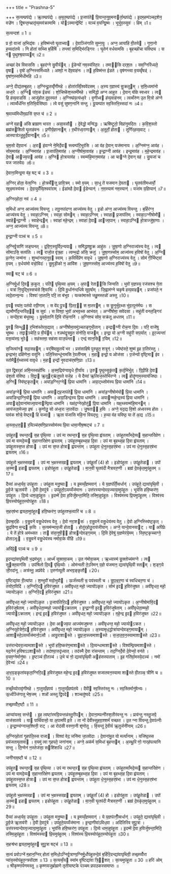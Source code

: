 +++
title = "Prashna-5"

+++
स॒त्यम्प्रप॑द्ये । ऋ॒तम्प्रप॑द्ये । अ॒मृत॒म्प्रप॑द्ये । प्र॒जाप॑ते प्रि॒यान्त॒नुव॒मनार्ता॒म्प्रप॑द्ये । इ॒दम॒हम्प॑ञ्चद॒शेन॒ वज्रे॑ण । द्वि॒षन्त॒म्भ्रातृ॑व्य॒मव॑क्रामामि । योऽस्मान्द्वेष्टि॑ । यञ्च॑ व॒यन्द्वि॒ष्मः । भूर्भुव॒स्सुवः॑ । हिम् ॥1॥

स॒त्यन्दश॑ ॥ 1 ॥

प्र वो॒ वाजा॑ अ॒भिद्य॑वः । ह॒विष्म॑न्तो घृ॒ताच्या । दे॒वाञ्जि॑गाति सुम्न॒युः । अग्न॒ आया॑हि वी॒तये । गृ॒णा॒नो ह॒व्यदा॑तये । नि होता॑ सथ्सि ब॒र्हिषि॑ । तन्त्वा॑ स॒मिद्भि॑रङ्गिरः । घृ॒तेन॑ वर्धयामसि । बृ॒हच्छो॑चा यविष्ठ्य । स न॑ पृ॒थुश्श्र॒वाय्यम् ॥2॥

अच्छा॑ देव विवाससि । बृ॒हद॑ग्ने सु॒वीर्यम् । ई॒डेन्यो॑ नम॒स्य॑स्ति॒रः । तमा॑सि दर्‌श॒तः । सम॒ग्निरि॑ध्यते॒ वृषा । वृषो॑ अ॒ग्निस्समि॑ध्यते । अश्वो॒ न दे॑व॒वाह॑नः । त ह॒विष्म॑न्त ईडते । वृष॑णन्त्वा व॒यव्वृँषन्न्॑ । वृषा॑ण॒स्समि॑धीमहि ॥3॥

अग्ने॒ दीद्य॑तम्बृ॒हत् । अ॒ग्निन्दू॒तव्वृँ॑णीमहे । होता॑रव्विँ॒श्ववे॑दसम् । अ॒स्य य॒ज्ञस्य॑ सु॒क्रतुम् । स॒मि॒ध्यमा॑नो अध्व॒रे । अ॒ग्नि पा॑व॒क ईड्यः॑ । शो॒चिष्के॑श॒स्तमी॑महे । समि॑द्धो अग्न आहुत । दे॒वान् य॑क्षि स्वध्वर । त्व हि ह॑व्य॒वाडसि॑ । आजु॑होत दुव॒स्यत॑ । अ॒ग्निम्प्र॑य॒त्य॑ध्व॒रे । वृ॒णीध्व ह॑व्य॒वाह॑नम् । त्वव्वँरु॑ण उ॒त मि॒त्रो अ॑ग्ने । त्वाव्वँ॑र्धन्ति म॒तिभि॒र्वसि॑ष्ठाः । त्वे वसु॑ सुषण॒नानि॑ सन्तु । यू॒यम्पा॑त स्व॒स्तिभि॒स्सदा॑ नः ॥4॥

श्र॒वाय्य॑मिधीम॒ह्यसि॑ स॒प्त च॑ ॥ 2 ॥

अग्ने॑ म॒हा अ॑सि ब्राह्मण भारत । असा॒वसौ । दे॒वेद्धो॒ मन्वि॑द्धः । ऋषि॑ष्टुतो॒ विप्रा॑नुमदितः । क॒वि॒श॒स्तो ब्रह्म॑सशितो घृ॒ताह॑वनः । प्र॒णीर्य॒ज्ञानाम् । र॒थीर॑ध्व॒राणाम् । अ॒तूर्तो॒ होता । तूर्णि॑र्‌हव्य॒वाट् । आस्पात्र॑ञ्जु॒हूर्दे॒वानाम् ॥5॥

च॒म॒सो दे॑व॒पानः॑ । अ॒रा इ॑वाग्ने ने॒मिर्दे॒वा स्त्वम्प॑रि॒भूर॑सि । आ व॑ह दे॒वान् यज॑मानाय । अ॒ग्निम॑ग्न॒ आव॑ह । सोम॒माव॑ह । अ॒ग्निमाव॑ह । प्र॒जाप॑ति॒माव॑ह । अ॒ग्नीषोमा॒वाव॑ह । इ॒न्द्रा॒ग्नी आव॑ह । इन्द्र॒माव॑ह । म॒हे॒न्द्रमाव॑ह । दे॒वा आज्य॒पा आव॑ह । अ॒ग्नि हो॒त्रायाव॑ह । स्वम्म॑हि॒मान॒माव॑ह । आ चाग्ने दे॒वान् वह॑ । सु॒यजा॑ च यज जातवेदः ॥6॥

दे॒वाना॒मिन्द्र॒मा व॑ह॒ षट् च॑ ॥ 3 ॥

अ॒ग्निर् होता॒ वेत्व॒ग्निः । हो॒त्रव्वेँत्तु प्रावि॒त्रम् । स्मो व॒यम् । सा॒धु ते॑ यजमान दे॒वता । घृ॒तव॑तीमध्वर्यो॒ स्रुच॒मास्य॑स्व । दे॒वा॒युवँ॑व्वि॒श्ववा॑राम् । ईडा॑महै दे॒वा ई॒डेन्यान्॑ । न॒म॒स्याम॑ नम॒स्यान्॑ । यजा॑म य॒ज्ञियान्॑ ॥7॥

अ॒ग्निर्‌होता॒ नव॑ ॥ 4 ॥

स॒मिधो॑ अग्न॒ आज्य॑स्य वियन्तु । तनू॒नपा॑दग्न॒ आज्य॑स्य वेतु । इ॒डो अ॑ग्न॒ आज्य॑स्य वियन्तु । ब॒र्हिर॑ग्न॒ आज्य॑स्य वेतु । स्वाहा॒ऽग्निम् । स्वाहा॒ सोमम् । स्वाहा॒ऽग्निम् । स्वाहा प्र॒जाप॑तिम् । स्वाहा॒ऽग्नीषोमौ । स्वाहेन्द्रा॒ग्नी । स्वाहेन्द्रम् । स्वाहा॑ महे॒न्द्रम् । स्वाहा॑ दे॒वा आज्य॒पान् । स्वाहा॒ऽग्नि हो॒त्राज्जु॑षा॒णाः । अग्न॒ आज्य॑स्य वियन्तु ॥8॥

इ॒न्द्रा॒ग्नी पञ्च॑ च ॥ 5 ॥

अ॒ग्निर्वृ॒त्राणि॑ जङ्घनत् । द्र॒वि॒ण॒स्युर्वि॑प॒न्यया । समि॑द्धश्शु॒क्र आहु॑तः । जु॒षा॒णो अ॒ग्निराज्य॑स्य वेतु । त्व सो॑माऽसि॒ सत्प॑तिः । त्व राजो॒त वृ॑त्र॒हा । त्वम्भ॒द्रो अ॑सि॒ क्रतुः॑ । जु॒षा॒णस्सोम॒ आज्य॑स्य ह॒विषो॑ वेतु । अ॒ग्नि प्र॒त्नेन॒ जन्म॑ना । शुम्भा॑नस्त॒नुव॒ स्वाम् । क॒विर्विप्रे॑ण वावृधे । जु॒षा॒णो अ॒ग्निराज्य॑स्य वेतु । सोम॑ गी॒र्भिष्ट्वा॑ व॒यम् । व॒र्धया॑मो वचो॒विदः॑ । सु॒मृ॒डी॒को न॒ आवि॑श । जु॒षा॒णस्सोम॒ आज्य॑स्य ह॒विषो॑ वेतु ॥9॥

स्वा षट् च॑ ॥ 6 ॥

अ॒ग्निर्मू॒र्धा दि॒व क॒कुत् । पति॑ पृथि॒व्या अ॒यम् । अ॒पा रेता॑सि जिन्वति । भुवो॑ य॒ज्ञस्य॒ रज॑सश्च ने॒ता । यत्रा॑ नि॒युद्भि॒स्सच॑से शि॒वाभिः॑ । दि॒वि मू॒र्धान॑न्दधिषे सुव॒र्षाम् । जि॒ह्वाम॑ग्ने चकृषे हव्य॒वाहम् । प्रजा॑पते॒ न त्वदे॒तान्य॒न्यः । विश्वा॑ जा॒तानि॒ परि॒ ता ब॑भूव । यत्का॑मास्ते जहु॒मस्तन्नो॑ अस्तु ॥10॥

व॒य स्या॑म॒ पत॑यो रयी॒णाम् । स वे॑द पु॒त्र पि॒तर॒॒ स मा॒तरम् । स सू॒नुर्भु॑व॒थ्स भु॑व॒त्पुन॑र्मघः । स द्यामौर्णो॑द॒न्तरि॑क्ष॒॒ स सुवः॑ । स विश्वा॒ भुवो॑ अभव॒थ्स आभ॑वत् । अग्नी॑षोमा॒ सवे॑दसा । सहू॑ती वनत॒ङ्गिरः॑ । सन्दे॑व॒त्रा ब॑भूवथुः । यु॒वमे॒तानि॑ दि॒वि रो॑च॒नानि॑ । अ॒ग्निश्च॑ सोम॒ सक्र॑तू अधत्तम् ॥11॥

यु॒व सिन्धू॑ र॒भिश॑स्तेरव॒द्यात् । अग्नी॑षोमा॒वमु॑ञ्चतङ्गृभी॒तान् । इन्द्राग्नी रोच॒ना दि॒वः । परि॒ वाजे॑षु भूषथः । तद्वाञ्चेति॒ प्र वी॒र्यम् । श्ञथ॑द्वृ॒त्रमु॒त स॑नोति॒ वाजम् । इन्द्रा॒ यो अ॒ग्नी सहु॑री सप॒र्यात् । इ॒र॒ज्यन्ता॑ वस॒व्य॑स्य॒ भूरेः । सह॑स्तमा॒ सह॑सा वाज॒यन्ता । एन्द्र॑ सान॒सि र॒यिम् ॥12॥

स॒जित्वा॑न सदा॒सहम् । वर्‌षि॑ष्ठमू॒तये॑ भर । प्रस॑साहिषे पुरुहूत॒ शत्रून्॑ । ज्येष्ठ॑स्ते॒ शुष्म॑ इ॒ह रा॒तिर॑स्तु । इन्द्राभ॑र॒ दक्षि॑णेना॒ वसू॑नि । पति॒स्सिन्धू॑नामसि रे॒वती॑नाम् । म॒हा इन्द्रो॒ य ओज॑सा । प॒र्जन्यो॑ वृष्टि॒मा इ॑व । स्तोमैर्व॒थ्सस्य॑ वावृधे । म॒हा इन्द्रो॑ नृ॒वदाच॑र्‌षणि॒प्राः ॥13॥

उ॒त द्वि॒बर्‌हा॑ अमि॒नस्सहो॑भिः । अ॒स्म॒द्रिय॑ग्वावृधे वी॒र्या॑य । उ॒रु पृ॒थुस्सुकृ॑त क॒र्तृभि॑र्भूत् । पि॒प्री॒हि दे॒वा उ॑श॒तो य॑विष्ठ । वि॒द्वा ऋ॒तूर्‌ऋ॑तुपते यजे॒ह । ये दैव्या॑ ऋ॒त्विज॒स्तेभि॑रग्ने । त्व होतॄ॑णाम॒स्याय॑जिष्ठः । अ॒ग्नि स्वि॑ष्ट॒कृतम् । अया॑ड॒ग्निर॒ग्ने प्रि॒या धामा॑नि । अया॒ट्थ्सोम॑स्य प्रि॒या धामा॑नि ॥14॥

अया॑ड॒ग्ने प्रि॒या धामा॑नि । अयाट्प्र॒जाप॑ते प्रि॒या धामा॑नि । अया॑ड॒ग्नीषोम॑यो प्रि॒या धामा॑नि । अया॑डिन्द्राग्नि॒यो प्रि॒या धामा॑नि । अया॒डिन्द्र॑स्य प्रि॒या धामा॑नि । अयाण्महे॒न्द्रस्य॑ प्रि॒या धामा॑नि । अयाड्दे॒वाना॑माज्य॒पानाम्प्रि॒या धामा॑नि । यक्ष॑द॒ग्नेर्‌होतु॑ प्रि॒या धामा॑नि । यक्ष॒थ्स्वम्म॑हि॒मानम् । आय॑जता॒मेज्या॒ इषः॑ । कृ॒णोतु॒ सो अ॑ध्व॒रा जा॒तवे॑दाः । जु॒षता॑ ह॒विः । अग्ने॒ यद॒द्य वि॒शो अ॑ध्वरस्य होतः । पाव॑क शोचे॒ वेष्ट्व हि यज्वा । ऋ॒ता य॑जासि महि॒ना वियद्भूः । ह॒व्या व॑ह यविष्ठ॒ या ते॑ अ॒द्य ॥15॥

अ॒स्त्व॒ध॒त्त॒॒ र॒यिञ्च॑र्‌षणि॒प्रास्सोम॑स्य प्रि॒या धामा॒नीष॒ष्षट्च॑ ॥ 7 ॥

उप॑हूत रथन्त॒र स॒ह पृ॑थि॒व्या । उप॑ मा रथन्त॒र स॒ह पृ॑थि॒व्या ह्व॑यताम् । उप॑हूतव्वाँमदे॒व्य स॒हान्तरि॑क्षेण । उप॑ मा वामदे॒व्य स॒हान्तरि॑क्षेण ह्वयताम् । उप॑हूतम्बृ॒हथ्स॒ह दि॒वा । उप॑ मा बृ॒हथ्स॒ह दि॒वा ह्व॑यताम् । उप॑हूतास्स॒प्त होत्राः । उप॑ मा स॒प्त होत्रा ह्वयन्ताम् । उप॑हूता धे॒नुस्स॒हर्‌ष॑भा । उप॑ मा धे॒नुस्स॒हर्‌ष॑भा ह्वयताम् ॥16॥

उप॑हूतो भ॒क्षस्सखा । उप॑ मा भ॒क्षस्सखा ह्वयताम् । उप॑हू॒ताँ (4) हो । इडोप॑हूता । उप॑हू॒तेडा । उपो॑ अ॒स्मा इडा ह्वयताम् । इडोप॑हूता । उप॑हू॒तेडा । मा॒न॒वी घृ॒तप॑दी मैत्रावरु॒णी । ब्रह्म॑ दे॒वकृ॑त॒मुप॑हूतम् ॥17॥

दैव्या॑ अध्व॒र्यव॒ उप॑हूताः । उप॑हूता मनु॒ष्याः । य इ॒मय्यँ॒ज्ञमवान्॑ । ये य॒ज्ञप॑तिँ॒व्वर्धान्॑ । उप॑हूते॒ द्यावा॑पृथि॒वी । पू॒र्व॒जे ऋ॒ताव॑री । दे॒वी दे॒वपु॑त्रे । उप॑हूतो॒ऽयय्यँज॑मानः । उत्त॑रस्यान्देवय॒ज्याया॒मुप॑हूतः । भूय॑सि हवि॒ष्कर॑ण॒ उप॑हूतः । दि॒व्ये धाम॒न्नुप॑हूतः । इ॒दम्मे॑ दे॒वा ह॒विर्जु॑षन्ता॒मिति॒ तस्मि॒न्नुप॑हूतः । विश्व॑मस्य प्रि॒यमुप॑हूतम् । विश्व॑स्य प्रि॒यस्योप॑हूत॒स्योप॑हूतः ॥18॥

स॒हर्‌ष॑भा ह्वयता॒मुप॑हूत हवि॒ष्कर॑ण॒ उप॑हूतश्च॒त्वारि॑ च ॥ 8 ॥

दे॒वम्ब॒र्‌हिः । व॒सु॒वने॑ वसु॒धेय॑स्य वेतु । दे॒वो नरा॒शसः॑ । व॒सु॒वने॑ वसु॒धेय॑स्य वेतु । दे॒वो अ॒ग्निस्स्वि॑ष्ट॒कृत् । सु॒द्रवि॑णा म॒न्द्र क॒विः । स॒त्यम॑न्माय॒जी होता । होतु॑र्‌होतु॒राय॑जीयान् । अग्ने॒ यान्दे॒वानयाट् । या अपि॑प्रेः । ये ते॑ हो॒त्रे अम॑थ्सत । ता स॑स॒नुषी॒॒ होत्रान्देवङ्ग॒माम् । दि॒वि दे॒वेषु॑ य॒ज्ञमेर॑ये॒मम् । स्वि॒ष्ट॒कृच्चाग्ने॒ होताऽभूः । व॒सु॒वने॑ वसु॒धेय॑स्य नमोवा॒के वीहि॑ ॥19॥

अपि॑प्रे॒ पञ्च॑ च ॥ 9 ॥

इ॒दन्द्या॑वापृथिवी भ॒द्रम॑भूत् । आर्ध्म॑ सूक्तवा॒कम् । उ॒त न॑मोवा॒कम् । ऋ॒ध्यास्म॑ सू॒क्तोच्य॑मग्ने । त्व सूक्त॒वाग॑सि । उप॑श्रितो दि॒व पृ॑थि॒व्योः । ओम॑न्वती ते॒ऽस्मिन् य॒ज्ञे य॑जमान॒ द्यावा॑पृथि॒वी स्ताम् । श॒ङ्ग॒ये जी॒रदा॑नू । अत्र॑स्नू॒ अप्र॑वेदे । उ॒रुग॑व्यूती अभय॒ङ्कृतौ ॥20॥

वृ॒ष्टिद्या॑वा री॒त्या॑पा । श॒म्भुवौ॑ मयो॒भुवौ । ऊर्ज॑स्वती च॒ पय॑स्वती च । सू॒प॒च॒र॒णा च॑ स्वधिचर॒णा च॑ । तयो॑रा॒विदि॑ । अ॒ग्निरि॒द ह॒विर॑जुषत । अवी॑वृधत॒ महो॒ ज्यायो॑ऽकृत । सोम॑ इ॒द ह॒विर॑जुषत । अवी॑वृधत॒ महो॒ ज्यायो॑ऽकृत । अ॒ग्निरि॒द ह॒विर॑जुषत ॥21॥

अवी॑वृधत॒ महो॒ ज्यायो॑ऽकृत । प्र॒जाप॑तिरि॒द ह॒विर॑जुषत । अवी॑वृधत॒ महो॒ ज्यायो॑ऽकृत । अ॒ग्नीषोमा॑वि॒द ह॒विर॑जुषेताम् । अवी॑वृधेता॒म्महो॒ ज्यायोऽक्राताम् । इ॒न्द्रा॒ग्नी इ॒द ह॒विर॑जुषेताम् । अवी॑वृधेता॒म्महो॒ ज्यायोऽक्राताम् । इन्द्र॑ इ॒द ह॒विर॑जुषत । अवी॑वृधत॒ महो॒ ज्यायो॑ऽकृत । म॒हे॒न्द्र इ॒द ह॒विर॑जुषत ॥22॥

अवी॑वृधत॒ महो॒ ज्यायो॑ऽकृत । दे॒वा आज्य॒पा आज्य॑मजुषन्त । अवी॑वृधन्त॒ महो॒ ज्यायोऽक्रत । अ॒ग्निर्‌हो॒त्रेणे॒द ह॒विर॑जुषत । अवी॑वृधत॒ महो॒ ज्यायो॑ऽकृत । अ॒स्यामृध॒द्धोत्रा॑यान्देवङ्ग॒मायाम् । आशास्ते॒ऽयय्यँज॑मानो॒ऽसौ । आयु॒राशास्ते । सु॒प्र॒जा॒स्त्वमाशास्ते । स॒जा॒त॒व॒न॒स्यामाशास्ते ॥23॥

उत्त॑रान्देवय॒ज्यामाशास्ते । भूयो॑ हवि॒ष्कर॑ण॒माशास्ते । दि॒व्यन्धामाशास्ते । विश्व॑म्प्रि॒यमाशास्ते । यद॒नेन॑ ह॒विषाऽऽशास्ते । तद॑श्या॒त्तदृ॑ध्यात् । तद॑स्मै दे॒वा रा॑सन्ताम् । तद॒ग्निर्दे॒वो दे॒वेभ्यो॒ वन॑ते । व॒यम॒ग्नेर्मानु॑षाः । इ॒ष्टञ्च॑ वी॒तञ्च॑ । उ॒भे च॑ नो॒ द्यावा॑पृथि॒वी अह॑सस्पाताम् । इ॒ह गति॑र्वा॒मस्ये॒दञ्च॑ । नमो॑ दे॒वेभ्यः॑ ॥24॥

अ॒भ॒य॒ङ्कृता॑वकृता॒ग्निरि॒द ह॒विर॑जुषत महे॒न्द्र इ॒द ह॒विर॑जुषत सजातवन॒स्यामा शास्ते वी॒तञ्च॒ त्रीणि॑ च ॥ 10 ॥

तच्छँ॒य्योरावृ॑णीमहे । गा॒तुय्यँ॒ज्ञाय॑ । गा॒तुय्यँ॒ज्ञप॑तये । दैवी स्व॒स्तिर॑स्तु नः । स्व॒स्तिर्मानु॑षेभ्यः । ऊ॒र्ध्वञ्जि॑गातु भेष॒जम् । शन्नो॑ अस्तु द्वि॒पदे । शञ्चतु॑ष्पदे ॥25॥

तच्छ॒य्योँर॒ष्टौ ॥ 11 ॥

आप्या॑यस्व॒ सन्ते । इ॒ह त्वष्टा॑रमग्रि॒यन्तन्न॑स्तु॒रीपम् । दे॒वाना॒म्पत्नी॑रुश॒तीर॑वन्तु नः । प्राव॑न्तु नस्तु॒जये॒ वाज॑सातये । या पार्थि॑वासो॒ या अ॒पामपि॑ व्र॒ते । ता नो॑ देवीस्सुहवा॒श्शर्म॑ यच्छत । उ॒त ग्ना वि॑यन्तु दे॒वप॑त्नीः । इ॒न्द्रा॒ण्य॑ग्नाय्य॒श्विनी॒ राट् । आ रोद॑सी वरुणा॒नी शृ॑णोतु । वि॒यन्तु॑ दे॒वीर्य ऋ॒तुर्जनी॑नाम् ॥26॥

अ॒ग्निर्‌होता॑ गृ॒हप॑ति॒स्स राजा । विश्वा॑ वेद॒ जनि॑मा जा॒तवे॑दाः । दे॒वाना॑मु॒त यो मर्त्या॑नाम् । यजि॑ष्ठ॒स्स प्रय॑जतामृ॒तावा । व॒यमु॑ त्वा गृहपते॒ जना॑नाम् । अग्ने॒ अक॑र्म स॒मिधा॑ बृ॒हन्तम् । अ॒स्थू॒रि णो॒ गार्‌ह॑पत्यानि सन्तु । ति॒ग्मेन॑ न॒स्तेज॑सा॒ सशि॑शाधि ॥27॥

जनी॑नाम॒ष्टौ च॑ ॥ 12 ॥

उप॑हूत रथन्त॒र स॒ह पृ॑थि॒व्या । उप॑ मा रथन्त॒र स॒ह पृ॑थि॒व्या ह्व॑यताम् । उप॑हूतव्वाँमदे॒व्य स॒हान्तरि॑क्षेण । उप॑ मा वामदे॒व्य स॒हान्तरि॑क्षेण ह्वयताम् । उप॑हूतम्बृ॒हथ्स॒ह दि॒वा । उप॑ मा बृ॒हथ्स॒ह दि॒वा ह्व॑यताम् । उप॑हूतास्स॒प्त होत्राः । उप॑ मा स॒प्त होत्रा ह्वयन्ताम् । उप॑हूता धे॒नुस्स॒हर्‌ष॑भा । उप॑ मा धे॒नुस्स॒हर्‌ष॑भा ह्वयताम् ॥28॥

उप॑हूतो भ॒क्षस्सखा । उप॑ मा भ॒क्षस्सखा ह्वयताम् । उप॑हू॒ताँ (4) हो । इडोप॑हूता । उप॑हू॒तेडा । उपो॑ अ॒स्मा इडा ह्वयताम् । इडोप॑हूता । उप॑हू॒तेडा । मा॒न॒वी घृ॒तप॑दी मैत्रावरु॒णी । ब्रह्म॑ दे॒वकृ॑त॒मुप॑हूतम् ॥29॥

दैव्या॑ अध्व॒र्यव॒ उप॑हूताः । उप॑हूता मनु॒ष्याः । य इ॒मय्यँ॒ज्ञमवान्॑ । ये य॒ज्ञप॑त्नीँ॒व्वर्धान्॑ । उप॑हूते॒ द्यावा॑पृथि॒वी । पू॒र्व॒जे ऋ॒ताव॑री । दे॒वी दे॒वपु॑त्रे । उप॑हूते॒यय्यँज॑माना । इ॒न्द्राणीवा॑ऽविध॒वा । अदि॑तिरिव सुपु॒त्रा । उत्त॑रस्यान्देवय॒ज्याया॒मुप॑हूता । भूय॑सि हवि॒ष्कर॑ण॒ उप॑हूता । दि॒व्ये धाम॒न्नुप॑हूता । इ॒दम्मे॑ दे॒वा ह॒विर्जु॑षन्ता॒मिति॒ तस्मि॒न्नुप॑हूता । विश्व॑मस्या प्रि॒यमुप॑हूतम् । विश्व॑स्य प्रि॒यस्योप॑हूत॒स्योप॑हूता ॥30॥

स॒हऱ्ष॑भा ह्वयता॒मुप॑हूत सुपु॒त्रा षट्च॑ ॥ 13 ॥

स॒त्यं प्रवोऽग्ने॑ म॒हान॒ग्निर् होता॑ स॒मिधो॒ऽग्निर्वृ॒त्राण्य॒ग्निर्मू॒र्धोप॑हूतन्दे॒वं ब॒र्हिरि॒दन्द्या॑वापृथिवी॒ तच्छ॒य्योँरा प्या॑य॒स्वोप॑हूत॒न्त्रयो॑दश ॥ 13 ॥ स॒त्यव्वँ॒य स्या॑म वृ॒ष्टिद्या॑वा त्रि॒॒शत् । स॒त्यमुप॑हूता ॥ 30 ॥ हरिः॑ ओम् ॥ श्रीकृष्णार्पणमस्तु ॥ कृष्णयजुर्ब्राह्मणे तृतीयाष्टके पञ्चम प्रपाठकस्समाप्तः ॥

